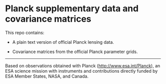 # Planck supplementary data and covariance matrices

This repo contains:

- A plain text version of official Planck lensing data.

- Covariance matrices from the official Planck parameter grids.

---

Based on observations obtained with Planck (http://www.esa.int/Planck), an ESA science mission with instruments and contributions directly funded by ESA Member States, NASA, and Canada.
